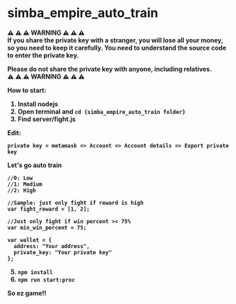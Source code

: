 # simba_empire_auto_train

<b>⚠️ ⚠️ ⚠️ WARNING ⚠️ ⚠️ ⚠️ <br/>
If you share the private key with a stranger, you will lose all your money, so you need to keep it carefully. You need to understand the source code to enter the private key. <br/>

Please do not share the private key with anyone, including relatives.<br/>
⚠️ ⚠️ ⚠️ WARNING ⚠️ ⚠️ ⚠️<b/>

How to start:

1.  Install nodejs
2.  Open terminal and ```cd {simba_empire_auto_train folder}```
3.  Find server/fight.js

Edit:

```
private key = metamask => Account => Account details => Export private key
```

Let's go auto train 
```
//0: Low
//1: Medium
//2: High

//Sample: just only fight if reward is high
var fight_reward = [1, 2]; 
```

```
//Just only fight if win percent >= 75%
var min_win_percent = 75;
```

```
var wallet = {
  address: "Your address",
  private_key: "Your private key"
};
```

5.  ```npm install```
6.  ```npm run start:proc```

So ez game!!
